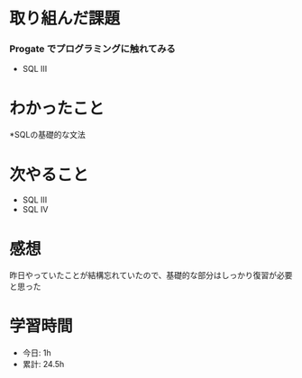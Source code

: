 # 取り組んだ課題
### Progate でプログラミングに触れてみる
* SQL Ⅲ
# わかったこと
*SQLの基礎的な文法
# 次やること
* SQL Ⅲ
* SQL Ⅳ
# 感想
昨日やっていたことが結構忘れていたので、基礎的な部分はしっかり復習が必要と思った
# 学習時間
* 今日: 1h
* 累計: 24.5h
